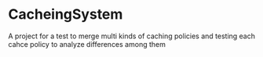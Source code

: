 # CacheingSystem
A project for a test to merge multi kinds of caching policies and testing each cahce policy to analyze differences among them 
